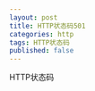 ```yaml
---
layout: post
title: HTTP状态码501
categories: http
tags: HTTP状态码
published: false
---
```


HTTP状态码